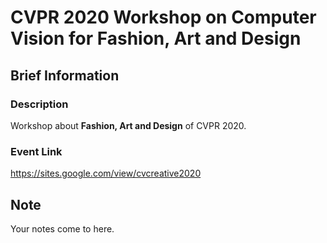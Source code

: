 # CVPR 2020 Workshop on Computer Vision for Fashion, Art and Design

## Brief Information

### Description

Workshop about **Fashion, Art and Design** of CVPR 2020.

### Event Link

https://sites.google.com/view/cvcreative2020

## Note

Your notes come to here.
